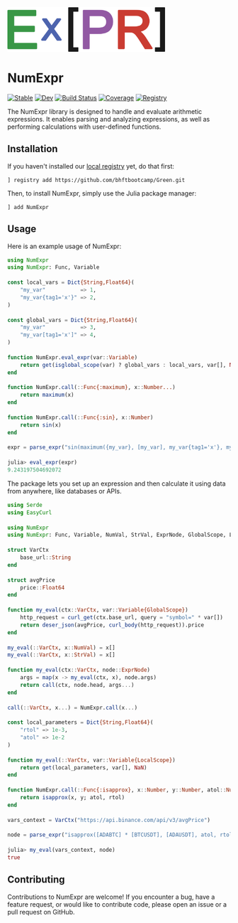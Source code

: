 <img src=docs/src/assets/readme_logo.png height=100 width=auto>

# NumExpr

[![Stable](https://img.shields.io/badge/docs-stable-blue.svg)](https://bhftbootcamp.github.io/NumExpr.jl/stable/)
[![Dev](https://img.shields.io/badge/docs-dev-blue.svg)](https://bhftbootcamp.github.io/NumExpr.jl/dev/)
[![Build Status](https://github.com/bhftbootcamp/NumExpr.jl/actions/workflows/Coverage.yml/badge.svg?branch=master)](https://github.com/bhftbootcamp/NumExpr.jl/actions/workflows/Coverage.yml?query=branch%3Amaster)
[![Coverage](https://codecov.io/gh/bhftbootcamp/NumExpr.jl/branch/master/graph/badge.svg)](https://codecov.io/gh/bhftbootcamp/NumExpr.jl)
[![Registry](https://img.shields.io/badge/registry-Green-green)](https://github.com/bhftbootcamp/Green)

The NumExpr library is designed to handle and evaluate arithmetic expressions. It enables parsing and analyzing expressions, as well as performing calculations with user-defined functions.

## Installation
If you haven't installed our [local registry](https://github.com/bhftbootcamp/Green) yet, do that first:
```
] registry add https://github.com/bhftbootcamp/Green.git
```

Then, to install NumExpr, simply use the Julia package manager:
```
] add NumExpr
```

## Usage

Here is an example usage of NumExpr:

```julia
using NumExpr
using NumExpr: Func, Variable

const local_vars = Dict{String,Float64}(
    "my_var"           => 1,
    "my_var{tag1='x'}" => 2,
)

const global_vars = Dict{String,Float64}(
    "my_var"           => 3,
    "my_var[tag1='x']" => 4,
)

function NumExpr.eval_expr(var::Variable)
    return get(isglobal_scope(var) ? global_vars : local_vars, var[], NaN)
end

function NumExpr.call(::Func{:maximum}, x::Number...)
    return maximum(x)
end

function NumExpr.call(::Func{:sin}, x::Number)
    return sin(x)
end

expr = parse_expr("sin(maximum({my_var}, [my_var], my_var{tag1='x'}, my_var[tag1='x'])) + 10");

julia> eval_expr(expr)
9.243197504692072
```

The package lets you set up an expression and then calculate it using data from anywhere, like databases or APIs.

```julia
using Serde
using EasyCurl

using NumExpr
using NumExpr: Func, Variable, NumVal, StrVal, ExprNode, GlobalScope, LocalScope

struct VarCtx
    base_url::String
end

struct avgPrice
    price::Float64
end

function my_eval(ctx::VarCtx, var::Variable{GlobalScope})
    http_request = curl_get(ctx.base_url, query = "symbol=" * var[])
    return deser_json(avgPrice, curl_body(http_request)).price
end

my_eval(::VarCtx, x::NumVal) = x[]
my_eval(::VarCtx, x::StrVal) = x[]

function my_eval(ctx::VarCtx, node::ExprNode)
    args = map(x -> my_eval(ctx, x), node.args)
    return call(ctx, node.head, args...)
end

call(::VarCtx, x...) = NumExpr.call(x...)

const local_parameters = Dict{String,Float64}(
    "rtol" => 1e-3, 
    "atol" => 1e-2
)

function my_eval(::VarCtx, var::Variable{LocalScope})
    return get(local_parameters, var[], NaN)
end

function NumExpr.call(::Func{:isapprox}, x::Number, y::Number, atol::Number, rtol::Number)
    return isapprox(x, y; atol, rtol)
end

vars_context = VarCtx("https://api.binance.com/api/v3/avgPrice")

node = parse_expr("isapprox([ADABTC] * [BTCUSDT], [ADAUSDT], atol, rtol)")

julia> my_eval(vars_context, node)
true
```

## Contributing
Contributions to NumExpr are welcome! If you encounter a bug, have a feature request, or would like to contribute code, please open an issue or a pull request on GitHub.
